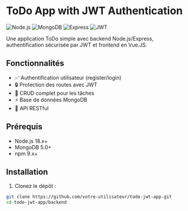 # ToDo App with JWT Authentication

![Node.js](https://img.shields.io/badge/Node.js-18.x-green)
![MongoDB](https://img.shields.io/badge/MongoDB-5.0+-brightgreen)
![Express](https://img.shields.io/badge/Express-4.x-lightgrey)
![JWT](https://img.shields.io/badge/JWT-Auth-blue)

Une application ToDo simple avec backend Node.js/Express, authentification sécurisée par JWT et frontend en Vue.JS.

## Fonctionnalités

- ✅ Authentification utilisateur (register/login)
- 🔒 Protection des routes avec JWT
- 📝 CRUD complet pour les tâches
- ⚡ Base de données MongoDB
- 🔄 API RESTful

## Prérequis

- Node.js 18.x+
- MongoDB 5.0+
- npm 9.x+

## Installation

1. Clonez le dépôt :
```bash
git clone https://github.com/votre-utilisateur/todo-jwt-app.git
cd todo-jwt-app/backend
